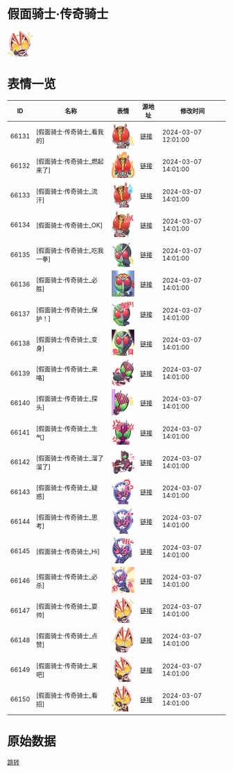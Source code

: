 # 假面骑士·传奇骑士

<img src="./cover.png" height="60" alt="cover" />

# 表情一览

|ID|名称|表情|源地址|修改时间|
|----|----|----|----|----|
|66131|[假面骑士·传奇骑士_看我的]|<img src="./pic/066131_%5B假面骑士·传奇骑士_看我的%5D.png" height="60" alt="看我的"/>|[链接](https://i0.hdslb.com/bfs/garb/d89551e1812a1b41eb78cbe2e8f361d1e33ac5df.png)|2024-03-07 12:01:00|
|66132|[假面骑士·传奇骑士_燃起来了]|<img src="./pic/066132_%5B假面骑士·传奇骑士_燃起来了%5D.png" height="60" alt="燃起来了"/>|[链接](https://i0.hdslb.com/bfs/garb/2cd7e74e0e88fa254ed3cf1dd51d54c9004ce013.png)|2024-03-07 14:01:00|
|66133|[假面骑士·传奇骑士_流汗]|<img src="./pic/066133_%5B假面骑士·传奇骑士_流汗%5D.png" height="60" alt="流汗"/>|[链接](https://i0.hdslb.com/bfs/garb/1725ff0b7185f3e66bf6ac8bec3348d954e973bb.png)|2024-03-07 14:01:00|
|66134|[假面骑士·传奇骑士_OK]|<img src="./pic/066134_%5B假面骑士·传奇骑士_OK%5D.png" height="60" alt="OK"/>|[链接](https://i0.hdslb.com/bfs/garb/be7ef3741b40f0c2901cc93eb8f71e8fedb036cf.png)|2024-03-07 14:01:00|
|66135|[假面骑士·传奇骑士_吃我一拳]|<img src="./pic/066135_%5B假面骑士·传奇骑士_吃我一拳%5D.png" height="60" alt="吃我一拳"/>|[链接](https://i0.hdslb.com/bfs/garb/01be8e75497af7e39e3e1a90c9bee1bd119bcf45.png)|2024-03-07 14:01:00|
|66136|[假面骑士·传奇骑士_必胜]|<img src="./pic/066136_%5B假面骑士·传奇骑士_必胜%5D.png" height="60" alt="必胜"/>|[链接](https://i0.hdslb.com/bfs/garb/a9cab28db0f7be659f5b3b05866bac4aa53c7fcb.png)|2024-03-07 14:01:00|
|66137|[假面骑士·传奇骑士_保护！]|<img src="./pic/066137_%5B假面骑士·传奇骑士_保护！%5D.png" height="60" alt="保护！"/>|[链接](https://i0.hdslb.com/bfs/garb/1826cf574dcd0669783c4228bb8aa303c236bb23.png)|2024-03-07 14:01:00|
|66138|[假面骑士·传奇骑士_变身]|<img src="./pic/066138_%5B假面骑士·传奇骑士_变身%5D.png" height="60" alt="变身"/>|[链接](https://i0.hdslb.com/bfs/garb/1f350c41284a31fb554057d0a3274b6fe41814eb.png)|2024-03-07 14:01:00|
|66139|[假面骑士·传奇骑士_来咯]|<img src="./pic/066139_%5B假面骑士·传奇骑士_来咯%5D.png" height="60" alt="来咯"/>|[链接](https://i0.hdslb.com/bfs/garb/430c1cbd3de8dda4717587e3716d0c0b09fbb4ba.png)|2024-03-07 14:01:00|
|66140|[假面骑士·传奇骑士_探头]|<img src="./pic/066140_%5B假面骑士·传奇骑士_探头%5D.png" height="60" alt="探头"/>|[链接](https://i0.hdslb.com/bfs/garb/f677670bc054106834fc9dd4e7a96619bd9349f9.png)|2024-03-07 14:01:00|
|66141|[假面骑士·传奇骑士_生气]|<img src="./pic/066141_%5B假面骑士·传奇骑士_生气%5D.png" height="60" alt="生气"/>|[链接](https://i0.hdslb.com/bfs/garb/5051cd3557b85455dc70f29b60ca3e8595bbfdae.png)|2024-03-07 14:01:00|
|66142|[假面骑士·传奇骑士_溜了溜了]|<img src="./pic/066142_%5B假面骑士·传奇骑士_溜了溜了%5D.png" height="60" alt="溜了溜了"/>|[链接](https://i0.hdslb.com/bfs/garb/dd02b94a8cfa96c13cd6b8a2a4edd1ddb178967f.png)|2024-03-07 14:01:00|
|66143|[假面骑士·传奇骑士_疑惑]|<img src="./pic/066143_%5B假面骑士·传奇骑士_疑惑%5D.png" height="60" alt="疑惑"/>|[链接](https://i0.hdslb.com/bfs/garb/e2e3f78854e22c579d73c8b05bc5557374b93906.png)|2024-03-07 14:01:00|
|66144|[假面骑士·传奇骑士_思考]|<img src="./pic/066144_%5B假面骑士·传奇骑士_思考%5D.png" height="60" alt="思考"/>|[链接](https://i0.hdslb.com/bfs/garb/793d52b68edc657002685e3ffcf72908cf42bd12.png)|2024-03-07 14:01:00|
|66145|[假面骑士·传奇骑士_Hi]|<img src="./pic/066145_%5B假面骑士·传奇骑士_Hi%5D.png" height="60" alt="Hi"/>|[链接](https://i0.hdslb.com/bfs/garb/6179ecf64bd7be543ac7e7d73ea75f29622f17cd.png)|2024-03-07 14:01:00|
|66146|[假面骑士·传奇骑士_必杀]|<img src="./pic/066146_%5B假面骑士·传奇骑士_必杀%5D.png" height="60" alt="必杀"/>|[链接](https://i0.hdslb.com/bfs/garb/f58e4b54f1a766d563b185e9007bb1ed7d24bfc4.png)|2024-03-07 14:01:00|
|66147|[假面骑士·传奇骑士_耍帅]|<img src="./pic/066147_%5B假面骑士·传奇骑士_耍帅%5D.png" height="60" alt="耍帅"/>|[链接](https://i0.hdslb.com/bfs/garb/386133efea16c8913c920ded5e500816b4b63608.png)|2024-03-07 14:01:00|
|66148|[假面骑士·传奇骑士_点赞]|<img src="./pic/066148_%5B假面骑士·传奇骑士_点赞%5D.png" height="60" alt="点赞"/>|[链接](https://i0.hdslb.com/bfs/garb/a7004f06f5e22da22043228dfaa0247d8049ead1.png)|2024-03-07 14:01:00|
|66149|[假面骑士·传奇骑士_来吧]|<img src="./pic/066149_%5B假面骑士·传奇骑士_来吧%5D.png" height="60" alt="来吧"/>|[链接](https://i0.hdslb.com/bfs/garb/afc8d765221ed376283d26b23bd25f3d7e62639a.png)|2024-03-07 14:01:00|
|66150|[假面骑士·传奇骑士_看招]|<img src="./pic/066150_%5B假面骑士·传奇骑士_看招%5D.png" height="60" alt="看招"/>|[链接](https://i0.hdslb.com/bfs/garb/7e74773368e93b54e795f5229e1a7cdab6903196.png)|2024-03-07 14:01:00|

# 原始数据

[跳转](./raw.json)

